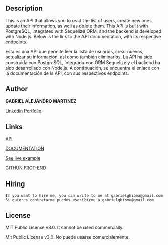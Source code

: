 ## Description  

This is an API that allows you to read the list of users, create new ones, update their information, as well as delete them. This API is built with PostgreSQL, integrated with Sequelize ORM, and the backend is developed with Node.js. Below is the link to the API documentation, with its respective endpoints.

Esta es una API que permite leer la lista de usuarios, crear nuevos, actualizar su información, así como también eliminarlos. La API ha sido construida con PostgreSQL, integrada con ORM Sequelize y el backend ha sido desarrollado con Node.js. A continuación, se encuentra el enlace con la documentación de la API, con sus respectivos endpoints.


## Author 

**GABRIEL ALEJANDRO MARTINEZ**

[Linkedin](https://www.linkedin.com/in/gabrielmartinezghioma/)
[Portfolio](https://gabrielmartinezghioma.netlify.app/)

## Links

  [API](https://users-crud-2h1r.onrender.com/)

  [DOCUMENTATION](https://documenter.getpostman.com/view/26001410/2s93CPrXxa)

  [See live example](https://ghiomausers.netlify.app/)

  [GITHUN FROT-END](https://github.com/gabrielmartinezghioma/GHIOMA-USERS-CRUD-APIS)

## Hiring 

    If you want to hire me, you can write to me at gabrielghioma@gmail.com
    Si quieres contratarme puedes escribirme a gabrielghioma@gmail.com

## License

MIT Public License v3.0.
It cannot be used commercially.

Mit Public License v3.0.
No puede usarse comercialemente.